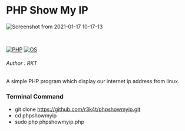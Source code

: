 

# PHP Show My IP 

![Screenshot from 2021-01-17 10-17-13](https://user-images.githubusercontent.com/69615463/104831175-8db6fc00-58b0-11eb-8728-69d36b42bc01.png)

<br>

[![PHP](https://img.shields.io/badge/PHP-7-purple.svg)](https://www.php.net/releases/index.php)
[![OS](https://img.shields.io/badge/Tested%20On-Linux-purple.svg)](https://en.wikipedia.org/wiki/Linux)

<h6>Author : RKT</h6>


A simple PHP program which display our internet ip address from linux.


### Terminal Command ###

+ git clone https://github.com/r3k4t/phpshowmyip.git
+ cd phpshowmyip
+ sudo php phpshowmyip.php






